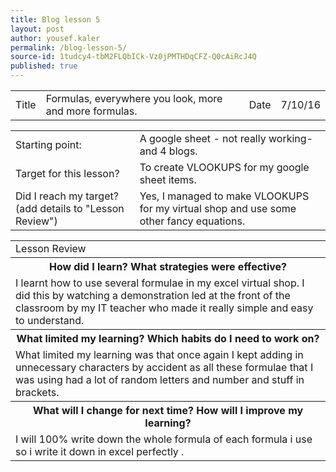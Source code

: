 ```yaml
---
title: Blog lesson 5
layout: post
author: yousef.kaler
permalink: /blog-lesson-5/
source-id: 1tudcy4-tbM2FLQbICk-Vz0jPMTHDqCFZ-Q0cAiRcJ4Q
published: true
---
```

<table>
  <tr>
    <td>Title</td>
    <td>Formulas, everywhere you look, more and more formulas.</td>
    <td>Date</td>
    <td>7/10/16</td>
  </tr>
</table>


<table>
  <tr>
    <td>Starting point:</td>
    <td>A google sheet - not really working- and 4 blogs.</td>
  </tr>
  <tr>
    <td>Target for this lesson?</td>
    <td>To create VLOOKUPS for my google sheet items.</td>
  </tr>
  <tr>
    <td>Did I reach my target? 
(add details to "Lesson Review")</td>
    <td> Yes, I managed to make VLOOKUPS for my virtual shop and use some other fancy equations. </td>
  </tr>
</table>


<table>
  <tr>
    <td>Lesson Review</td>
  </tr>
  <tr>
    <th>How did I learn? What strategies were effective? </th>
  </tr>
  <tr>
    <td>I learnt how to use several formulae in my excel virtual shop. I did this by watching a demonstration led at the front of the classroom by my IT teacher who made it really simple and easy to understand.</td>
  </tr>
  <tr>
    <th>What limited my learning? Which habits do I need to work on? </th>
  </tr>
  <tr>
    <td>What limited my learning was that once again I kept adding in unnecessary characters by accident as all these formulae that I was using had a lot of random letters and number and stuff in brackets. </td>
  </tr>
  <tr>
    <th>What will I change for next time? How will I improve my learning?</th>
  </tr>
  <tr>
    <td>I will 100% write down the whole formula of each formula i use so i write it down in excel perfectly .</td>
  </tr>
</table>


